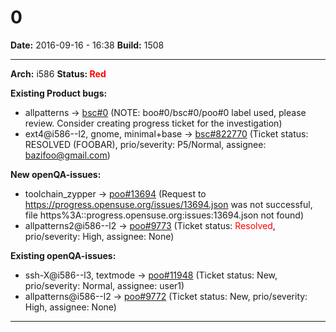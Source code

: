 # 0


**Date:** 2016-09-16 - 16:38
**Build:** 1508

---

**Arch:** i586
**Status: <span style="color: red;">Red</span>**

**Existing Product bugs:**

* allpatterns -> [bsc#0](https://bugzilla.opensuse.org/show_bug.cgi?id=0) (NOTE: boo#0/bsc#0/poo#0 label used, please review. Consider creating progress ticket for the investigation)
* ext4@i586--l2, gnome, minimal+base -> [bsc#822770](https://bugzilla.opensuse.org/show_bug.cgi?id=822770 "Install of grub2-efi failed") (Ticket status: RESOLVED (FOOBAR), prio/severity: P5/Normal, assignee: bazifoo@gmail.com)


**New openQA-issues:**

* toolchain_zypper -> [poo#13694](https://progress.opensuse.org/issues/13694) (Request to https://progress.opensuse.org/issues/13694.json was not successful, file https%3A::progress.opensuse.org:issues:13694.json not found)
* allpatterns2@i586--l2 -> [poo#9773](https://progress.opensuse.org/issues/9773 "Nothing works") (Ticket status: <span style="color: red;">Resolved</span>, prio/severity: High, assignee: None)


**Existing openQA-issues:**

* ssh-X@i586--l3, textmode -> [poo#11948](https://progress.opensuse.org/issues/11948 "can not boot pre-installed image") (Ticket status: New, prio/severity: Normal, assignee: user1)
* allpatterns@i586--l2 -> [poo#9772](https://progress.opensuse.org/issues/9772 "Nothing works") (Ticket status: New, prio/severity: High, assignee: None)



---
